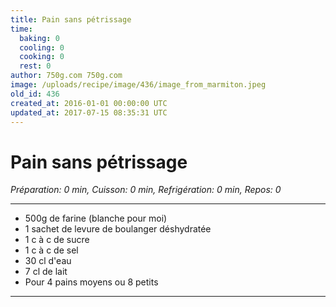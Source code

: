 ```yaml
---
title: Pain sans pétrissage
time:
  baking: 0
  cooling: 0
  cooking: 0
  rest: 0
author: 750g.com 750g.com
image: /uploads/recipe/image/436/image_from_marmiton.jpeg
old_id: 436
created_at: 2016-01-01 00:00:00 UTC
updated_at: 2017-07-15 08:35:31 UTC
---
```


# Pain sans pétrissage

*Préparation: 0 min, Cuisson: 0 min, Refrigération: 0 min, Repos: 0*

---

- 500g de farine (blanche pour moi)
- 1 sachet de levure de boulanger déshydratée
- 1 c à c de sucre
- 1 c à c de sel
- 30 cl d'eau
- 7 cl de lait
- Pour 4 pains moyens ou 8 petits

---


